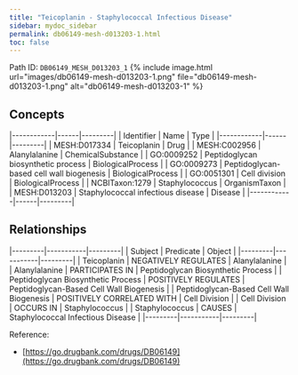 ```yaml
---
title: "Teicoplanin - Staphylococcal Infectious Disease"
sidebar: mydoc_sidebar
permalink: db06149-mesh-d013203-1.html
toc: false 
---
```



Path ID: `DB06149_MESH_D013203_1`
{% include image.html url="images/db06149-mesh-d013203-1.png" file="db06149-mesh-d013203-1.png" alt="db06149-mesh-d013203-1" %}

## Concepts

|------------|------|---------|
| Identifier | Name | Type    |
|------------|------|---------|
| MESH:D017334 | Teicoplanin | Drug |
| MESH:C002956 | Alanylalanine | ChemicalSubstance |
| GO:0009252 | Peptidoglycan biosynthetic process | BiologicalProcess |
| GO:0009273 | Peptidoglycan-based cell wall biogenesis | BiologicalProcess |
| GO:0051301 | Cell division | BiologicalProcess |
| NCBITaxon:1279 | Staphylococcus | OrganismTaxon |
| MESH:D013203 | Staphylococcal infectious disease | Disease |
|------------|------|---------|

## Relationships

|---------|-----------|---------|
| Subject | Predicate | Object  |
|---------|-----------|---------|
| Teicoplanin | NEGATIVELY REGULATES | Alanylalanine |
| Alanylalanine | PARTICIPATES IN | Peptidoglycan Biosynthetic Process |
| Peptidoglycan Biosynthetic Process | POSITIVELY REGULATES | Peptidoglycan-Based Cell Wall Biogenesis |
| Peptidoglycan-Based Cell Wall Biogenesis | POSITIVELY CORRELATED WITH | Cell Division |
| Cell Division | OCCURS IN | Staphylococcus |
| Staphylococcus | CAUSES | Staphylococcal Infectious Disease |
|---------|-----------|---------|

Reference: 
  - [https://go.drugbank.com/drugs/DB06149](https://go.drugbank.com/drugs/DB06149)
